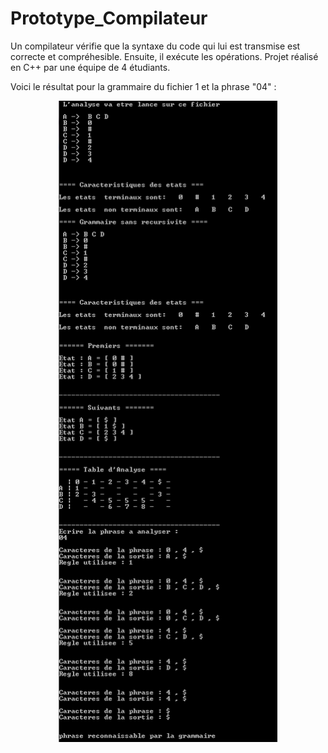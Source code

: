 # Prototype_Compilateur
Un compilateur vérifie que la syntaxe du code qui lui est transmise est correcte et compréhesible. Ensuite, il exécute les opérations.
Projet réalisé en C++ par une équipe de 4 étudiants.

Voici le résultat pour la grammaire du fichier 1 et la phrase "04" :
<p align="center">
  <img src="https://github.com/ClaireGouessant/Prototype_Compilateur/blob/master/Compilateur.PNG" width="350"/>
</p>
